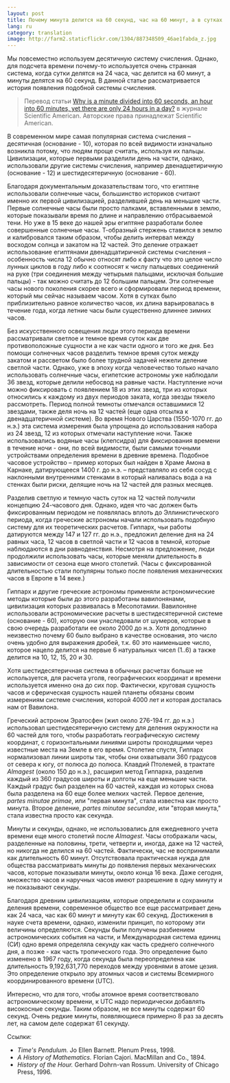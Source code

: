 ```yaml
---
layout: post
title: Почему минута делится на 60 секунд, час на 60 минут, а в сутках только 24 часа?
lang: ru
category: translation
image: http://farm2.staticflickr.com/1304/887348509_46ae1fabda_z.jpg
---
```



Мы повсеместно используем десятичную систему счисления. Однако, для подсчета
времени почему-то используется очень странная система, когда сутки делятся
на 24 часа, час делится на 60 минут, а минуты делятся на 60 секунд. В данной
статье рассматривается история появления подобной системы счисления.

<!--more-->

> Перевод статьи [Why is a minute divided into 60 seconds, an hour into 60
minutes, yet there are only 24 hours in a
day?](http://www.scientificamerican.com/article/experts-time-division-days-hours-minutes/)
в журнале Scientific American. Авторские права принадлежат Scientific
American.

В современном мире самая популярная система счисления – десятичная
(основание - 10), которая по всей видимости изначально возникла потому, что
людям проще считать, используя их пальцы. Цивилизации, которые первыми
разделили день на части, однако, использовали другие системы счисления,
например двенадцетиричную (основание - 12) и шестидесятеричную (основание -
60).

Благодаря документальным доказательствам того, что египтяне использовали
солнечные часы, большинство историков считают именно их первой цивилизацией,
разделившей день на меньшие части. Первые солнечные часы были просто
палками, вставленными в землю, которые показывали время по длине и
направлению отбрасываемой тени. Но уже в 15 веке до нашей эры египтяне
разработали более совершенные солнечные часы. Т-образный стержень ставился в
землю и калибровался таким образом, чтобы делить интервал между восходом
солнца и закатом на 12 частей. Это деление отражает использование египтянами
двенадцатиричной системы счисления – особенность числа 12 обычно относят
либо к факту что это целое число лунных циклов в году либо к соотносят к
числу пальцевых соединений на руке (три соединения между четырьмя пальцами,
исключая большие пальцы) - так можно считать до 12 большим пальцем. Эти
солнечные часы нового поколения скорее всего и сформировали период времени,
который мы сейчас называем часом. Хотя в сутках было приблизительно равное
количество часов, их длина варьировалась в течение года, когда летние часы
были существенно длиннее зимних часов.

Без искусственного освещения люди этого периода времени рассматривали
светлое и темное время суток как две противоположные сущности а не как части
одного и того же дня. Без помощи солнечных часов разделить темное время
суток между закатом и рассветом было более трудной задачей нежели деление
светлой части. Однако, уже в эпоху когда человечество только начало
использовать солнечные часы, египетские астрономы уже наблюдали 36 звезд,
которые делили небосвод на равные части. Наступление ночи можно фиксировать
с появлением 18 из этих звезд, три из которых относились к каждому из двух
периодов заката, когда звезды тяжело рассмотреть. Период полной темноты
отмечался оставшимися 12 звездами, также деля ночь на 12 частей (еще одна
отсылка к двенадцатеричной системе). Во время Нового Царства (1550-1070 гг.
до н.э.) эта система измерения была упрощена до использования набора из 24
звезд, 12 из которых отмечали наступление ночи. Также использовались водяные
часы (клепсидра) для фиксирования времени в течение ночи - они, по всей
видимости, были самыми точными устройствами определения времени в древние
времена. Подобное часовое устройство – пример которых был найден в Храме
Амона в Карнаке, датирующееся 1400 г. до н.э. – представляло из себя сосуд с
наклонными внутренними стенками в который наливалась вода а на стенках были
риски, делящие ночь на 12 частей для разных месяцев.

Разделив светлую и темную часть суток на 12 частей получили концепцию
24-часового дня. Однако, идея что час должен быть фиксированным периодом не
появлялась вплоть до Эллинистического периода, когда греческие астрономы
начали использовать подобную систему для их теоретических расчетов. Гиппарх,
чьи работы датируются между 147 и 127 гг. до н.э., предложил деление дня на
24 равных часа, 12 часов в светлой части и 12 часов в темной, которые
наблюдаются в дни равноденствия. Несмотря на предложение, люди продолжили
использовать часы, которые меняли длительность в зависимости от сезона еще
много столетий. (Часы с фиксированной длительностью стали популярны только
после появления механических часов в Европе в 14 веке.)

Гиппарх и другие греческие астрономы применяли астрономические методы
которые были до этого разработаны вавилонянами, цивилизация которых
развивалась в Месопотамии. Вавилоняне использовали астрономические расчеты в
шестидесятеричной системе (основание - 60), которую они унаследовали от
шумеров, которые в свою очередь разработали ее около 2000 до н.э. Хотя
доподлинно неизвестно почему 60 было выбрано в качестве основания, это число
очень удобно для выражения дробей, т.к. 60 это наименьшее число, которое
нацело делится на первые 6 натуральных чисел (1..6) а также делится на 10,
12, 15, 20 и 30.

Хотя шестидесятеричная система в обычных расчетах больше не используется,
для расчета уголв, географических координат и времени используется именно
она до сих пор. Фактически, круговая сущность часов и сферическая сущность
нашей планеты обязаны своим измерениям системе счисления, которой 4000 лет и
которая досталась нам от Вавилона.

Греческий астроном Эратосфен (жил около 276-194 гг. до н.э.) использовал
шестидесятеричную систему для деления окружности на 60 частей для того,
чтобы разработать географическую систему координат, с горизонтальными
линиями широты проходящими через известные места на Земле в его время.
Столетие спустя, Гиппарх нормализовал линии широты так, чтобы они охватывали
360 градусов от севера к югу, от полюса до полюса. Клавдий Птолемей, в
трактате _Almagest_ (около 150 до н.э.), расширил метод Гиппарха, разделив
каждый из 360 градусов широты и долготы на еще меньшие части. Каждый градус
был разделен на 60 частей, каждая из которых снова была разделена на 60 еще
более мелких частей. Первое деление, _partes minutae primae_, или "первая
минута", стала известна как просто минута. Второе деление, _partes minutae
secundae_, или "вторая минута," стала известна просто как секунда.

Минуты и секунды, однако, не использовались для ежедневного учета времени
еще много столетий после _Almagest_. Часы отображали часы, разделенные на
половины, трети, четверти и, иногда, даже на 12 частей, но никогда не
делился на 60 частей. Фактически, час не воспринимали как длительность 60
минут. Отсутствовала практическая нужда для общества рассматривать минуты до
появления первых механических часов, которые показывали минуты, около конца
16 века. Даже сегодня, множество часов и наручных часов имеют разрешение в
одну минуту и не показывают секунды.

Благодаря древним цивилизациям, которые определили и сохранили деления
времени, современное общество все еще рассматривает день как 24 часа, час
как 60 минут и минуту как 60 секунд. Достижения в науке счета времени,
однако, изменили принцип, по которому эти величины определяются. Секунды
были получены разбиением астрономических события на части, и Международная
система единиц (СИ) одно время определяла секунду как часть среднего
солнечного дня, а позже - как часть тропического года. Это определение было
изменено в 1967 году, когда секунда была переопределена как длительность
9,192,631,770 переходов между уровнями в атоме цезия. Это определение
открыло эру атомных часов и системы Всемирного координированного времени
(UTC).

Интересно, что для того, чтобы атомное время соответствовало
астрономическому времени, к UTC надо периодически добавлять високосные
секунды. Таким образом, не все минуты содержат 60 секунд. Очень редкие
минуты, появляющиеся примерно 8 раз за десять лет, на самом деле содержат 61
секунду.

Ссылки:

- _Time's Pendulum._ Jo Ellen Barnett. Plenum Press, 1998.
- _A History of Mathematics._ Florian Cajori. MacMillan and Co., 1894.
- _History of the Hour._ Gerhard Dohrn-van Rossum. University of Chicago Press, 1996.


